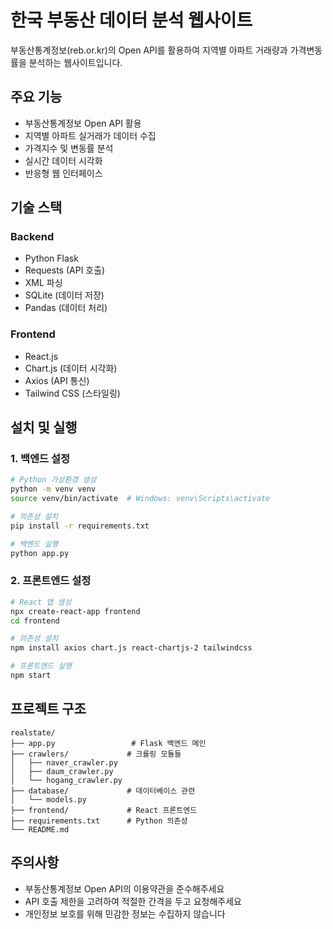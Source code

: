 # 한국 부동산 데이터 분석 웹사이트

부동산통계정보(reb.or.kr)의 Open API를 활용하여 지역별 아파트 거래량과 가격변동률을 분석하는 웹사이트입니다.

## 주요 기능

- 부동산통계정보 Open API 활용
- 지역별 아파트 실거래가 데이터 수집
- 가격지수 및 변동률 분석
- 실시간 데이터 시각화
- 반응형 웹 인터페이스

## 기술 스택

### Backend
- Python Flask
- Requests (API 호출)
- XML 파싱
- SQLite (데이터 저장)
- Pandas (데이터 처리)

### Frontend
- React.js
- Chart.js (데이터 시각화)
- Axios (API 통신)
- Tailwind CSS (스타일링)

## 설치 및 실행

### 1. 백엔드 설정

```bash
# Python 가상환경 생성
python -m venv venv
source venv/bin/activate  # Windows: venv\Scripts\activate

# 의존성 설치
pip install -r requirements.txt

# 백엔드 실행
python app.py
```

### 2. 프론트엔드 설정

```bash
# React 앱 생성
npx create-react-app frontend
cd frontend

# 의존성 설치
npm install axios chart.js react-chartjs-2 tailwindcss

# 프론트엔드 실행
npm start
```

## 프로젝트 구조

```
realstate/
├── app.py                 # Flask 백엔드 메인
├── crawlers/             # 크롤링 모듈들
│   ├── naver_crawler.py
│   ├── daum_crawler.py
│   └── hogang_crawler.py
├── database/             # 데이터베이스 관련
│   └── models.py
├── frontend/             # React 프론트엔드
├── requirements.txt      # Python 의존성
└── README.md
```

## 주의사항

- 부동산통계정보 Open API의 이용약관을 준수해주세요
- API 호출 제한을 고려하여 적절한 간격을 두고 요청해주세요
- 개인정보 보호를 위해 민감한 정보는 수집하지 않습니다 